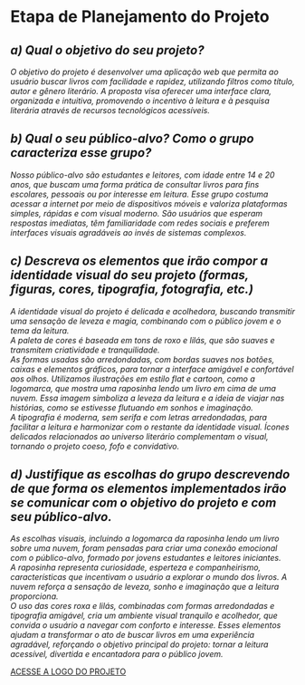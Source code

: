 # Etapa de Planejamento do Projeto

## *a) Qual o objetivo do seu projeto?*

_O objetivo do projeto é desenvolver uma aplicação web que permita ao usuário buscar livros
com facilidade e rapidez, utilizando filtros como título, autor e gênero literário. A proposta visa
oferecer uma interface clara, organizada e intuitiva, promovendo o incentivo à leitura e à
pesquisa literária através de recursos tecnológicos acessíveis._

## *b) Qual o seu público-alvo? Como o grupo caracteriza esse grupo?*

_Nosso público-alvo são estudantes e leitores, com idade entre 14 e 20 anos, que buscam uma
forma prática de consultar livros para fins escolares, pessoais ou por interesse em leitura. Esse
grupo costuma acessar a internet por meio de dispositivos móveis e valoriza plataformas
simples, rápidas e com visual moderno. São usuários que esperam respostas imediatas, têm
familiaridade com redes sociais e preferem interfaces visuais agradáveis ao invés de sistemas
complexos._

## *c) Descreva os elementos que irão compor a identidade visual do seu projeto (formas, figuras, cores, tipografia, fotografia, etc.)*

_A identidade visual do projeto é delicada e acolhedora, buscando transmitir uma sensação de
leveza e magia, combinando com o público jovem e o tema da leitura.<br> A paleta de cores é
baseada em tons de roxo e lilás, que são suaves e transmitem criatividade e tranquilidade.<br> As formas usadas são arredondadas, com bordas suaves nos botões, caixas e elementos
gráficos, para tornar a interface amigável e confortável aos olhos. Utilizamos ilustrações em
estilo flat e cartoon, como a logomarca, que mostra uma raposinha lendo um livro em cima de
uma nuvem. Essa imagem simboliza a leveza da leitura e a ideia de viajar nas histórias, como
se estivesse flutuando em sonhos e imaginação.<br>
A tipografia é moderna, sem serifa e com letras arredondadas, para facilitar a leitura e
harmonizar com o restante da identidade visual. Ícones delicados relacionados ao universo
literário complementam o visual, tornando o projeto coeso, fofo e convidativo._

## *d) Justifique as escolhas do grupo descrevendo de que forma os elementos implementados irão se comunicar com o objetivo do projeto e com seu público-alvo.*

_As escolhas visuais, incluindo a logomarca da raposinha lendo um livro sobre uma nuvem, foram pensadas para criar uma conexão emocional com o público-alvo, formado por jovens
estudantes e leitores iniciantes.<br> A raposinha representa curiosidade, esperteza e
companheirismo, características que incentivam o usuário a explorar o mundo dos livros. A
nuvem reforça a sensação de leveza, sonho e imaginação que a leitura proporciona.<br>
O uso das cores roxa e lilás, combinadas com formas arredondadas e tipografia amigável, cria
um ambiente visual tranquilo e acolhedor, que convida o usuário a navegar com conforto e interesse. Esses elementos ajudam a transformar o ato de buscar livros em uma experiência
agradável, reforçando o objetivo principal do projeto: tornar a leitura acessível, divertida e
encantadora para o público jovem._

[ACESSE A LOGO DO PROJETO](https://www.canva.com/design/DAGvaMYOov8/6C0ZfG1W0ZjeGEqwWS2QJQ/edit?utm_content=DAGvaMYOov8&utm_campaign=designshare&utm_medium=link2&utm_source=sharebutton)
